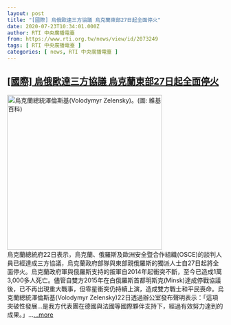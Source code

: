 ```yaml
---
layout: post
title: "[國際] 烏俄歐達三方協議 烏克蘭東部27日起全面停火"
date: 2020-07-23T10:34:01.000Z
author: RTI 中央廣播電臺
from: https://www.rti.org.tw/news/view/id/2073249
tags: [ RTI 中央廣播電臺 ]
categories: [ news, RTI 中央廣播電臺 ]
---
```

<!--1595500441000-->
[[國際] 烏俄歐達三方協議 烏克蘭東部27日起全面停火](https://www.rti.org.tw/news/view/id/2073249)
------

<div>
<img src="https://static.rti.org.tw/assets/thumbnails/2019/09/30/b72490fa19aa420f1bdc7a1347db8386.jpg" width="360" alt="烏克蘭總統澤倫斯基(Volodymyr Zelensky)。(圖: 維基百科)" title="烏克蘭總統澤倫斯基(Volodymyr Zelensky)。(圖: 維基百科)"><br>烏克蘭總統府22日表示，烏克蘭、俄羅斯及歐洲安全暨合作組織(OSCE)的談判人員已經達成三方協議，烏克蘭政府部隊與東部親俄羅斯的獨派人士自27日起將全面停火。烏克蘭政府軍與俄羅斯支持的叛軍自2014年起衝突不斷，至今已造成1萬3,000多人死亡。儘管自雙方2015年在白俄羅斯首都明斯克(Minsk)達成停戰協議後，已不再出現重大戰事，但零星衝突仍持續上演，造成雙方戰士和平民喪命。烏克蘭總統澤倫斯基(Volodymyr Zelensky)22日透過辦公室發布聲明表示：「這項突破性發展...是我方代表團在德國與法國等國際夥伴支持下，經過有效努力達到的成果。」...<a target="_blank" href="https://www.rti.org.tw/news/view/id/2073249">...more</a>
</div>
